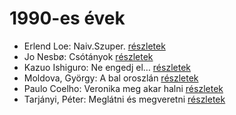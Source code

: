 # 1990-es évek

- Erlend Loe: Naiv.Szuper. [részletek](_details/Erlend%20Loe.md#id_532)
- Jo Nesbø: Csótányok [részletek](_details/Jo%20Nesb%C3%B8.md#id_577)
- Kazuo Ishiguro: Ne engedj el… [részletek](_details/Kazuo%20Ishiguro.md#id_158)
- Moldova, György: A bal oroszlán [részletek](_details/Moldova%2C%20Gy%C3%B6rgy.md#id_939)
- Paulo Coelho: Veronika meg akar halni [részletek](_details/Paulo%20Coelho.md#id_264)
- Tarjányi, Péter: Meglátni és megveretni [részletek](_details/Tarj%C3%A1nyi%2C%20P%C3%A9ter.md#id_478)